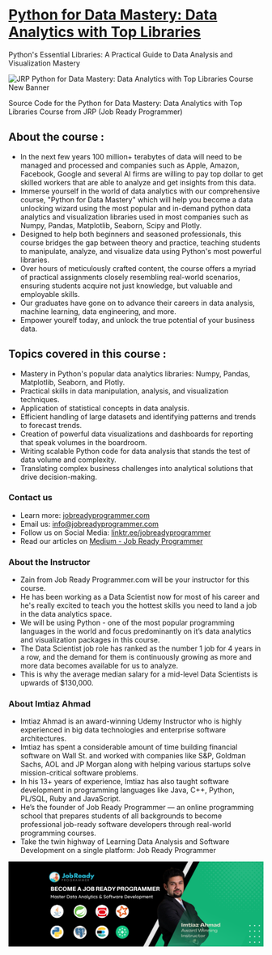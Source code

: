 # [Python for Data Mastery: Data Analytics with Top Libraries](https://www.udemy.com/course/python-for-data-mastery-data-analytics-with-top-libraries/)

Python's Essential Libraries: A Practical Guide to Data Analysis and Visualization Mastery

<img title="JRP Python for Data Mastery: Data Analytics with Top Libraries Course New Banner" alt="JRP Python for Data Mastery: Data Analytics with Top Libraries Course New Banner" src="https://raw.githubusercontent.com/JobReadyProgrammer/Python-for-Data-Mastery-Data-Analytics-with-Top-Libraries/refs/heads/main/JRP%20Python%20for%20Data%20Mastery%20Data%20Analytics%20with%20Top%20Libraries%20Course%20New%20Banner.jpg">

Source Code for the Python for Data Mastery: Data Analytics with Top Libraries Course from JRP (Job Ready Programmer)

## About the course :

- In the next few years 100 million+ terabytes of data will need to be managed and processed and companies such as Apple, Amazon, Facebook, Google and several AI firms are willing to pay top dollar to get skilled workers that are able to analyze and get insights from this data.
- Immerse yourself in the world of data analytics with our comprehensive course, "Python for Data Mastery" which will help you become a data unlocking wizard using the most popular and in-demand python data analytics and visualization libraries used in most companies such as Numpy, Pandas, Matplotlib, Seaborn, Scipy and Plotly.
- Designed to help both beginners and seasoned professionals, this course bridges the gap between theory and practice, teaching students to manipulate, analyze, and visualize data using Python's most powerful libraries.
- Over hours of meticulously crafted content, the course offers a myriad of practical assignments closely resembling real-world scenarios, ensuring students acquire not just knowledge, but valuable and employable skills.
- Our graduates have gone on to advance their careers in data analysis, machine learning, data engineering, and more.
- Empower yourelf today, and unlock the true potential of your business data.

## Topics covered in this course :

- Mastery in Python's popular data analytics libraries: Numpy, Pandas, Matplotlib, Seaborn, and Plotly.
- Practical skills in data manipulation, analysis, and visualization techniques.
- Application of statistical concepts in data analysis.
- Efficient handling of large datasets and identifying patterns and trends to forecast trends.
- Creation of powerful data visualizations and dashboards for reporting that speak volumes in the boardroom.
- Writing scalable Python code for data analysis that stands the test of data volume and complexity.
- Translating complex business challenges into analytical solutions that drive decision-making.

### Contact us
- Learn more: [jobreadyprogrammer.com](https://jobreadyprogrammer.com/)
- Email us: info@jobreadyprogrammer.com
- Follow us on Social Media: [linktr.ee/jobreadyprogrammer](https://linktr.ee/jobreadyprogrammer)
- Read our articles on [Medium - Job Ready Programmer](https://jobreadyprogrammer.medium.com/)

### About the Instructor

- Zain from Job Ready Programmer.com will be your instructor for this course.
- He has been working as a Data Scientist now for most of his career and he's really excited to teach you the hottest skills you need to land a job in the data analytics space.
- We will be using Python - one of the most popular programming languages in the world and focus predominantly on it’s data analytics and visualization packages in this course.
- The Data Scientist job role has ranked as the number 1 job for 4 years in a row, and the demand for them is continuously growing as more and more data becomes available for us to analyze.
- This is why the average median salary for a mid-level Data Scientists is upwards of $130,000.

### About Imtiaz Ahmad

- Imtiaz Ahmad is an award-winning Udemy Instructor who is highly experienced in big data technologies and enterprise software architectures.
- Imtiaz has spent a considerable amount of time building financial software on Wall St. and worked with companies like S&P, Goldman Sachs, AOL and JP Morgan along with helping various startups solve mission-critical software problems.
- In his 13+ years of experience, Imtiaz has also taught software development in programming languages like Java, C++, Python, PL/SQL, Ruby and JavaScript.
- He’s the founder of Job Ready Programmer — an online programming school that prepares students of all backgrounds to become professional job-ready software developers through real-world programming courses.
- Take the twin highway of Learning Data Analysis and Software Development on a single platform: Job Ready Programmer

<img title="a title" alt="Alt text" src="https://raw.githubusercontent.com/JobReadyProgrammer/JobReadyProgrammer/main/JRP_GitHub_Banner.png" onclick="https://www.jobreadyprogrammer.com/p/all-access-pass?coupon_code=GET_HIRED_ALREADY">
